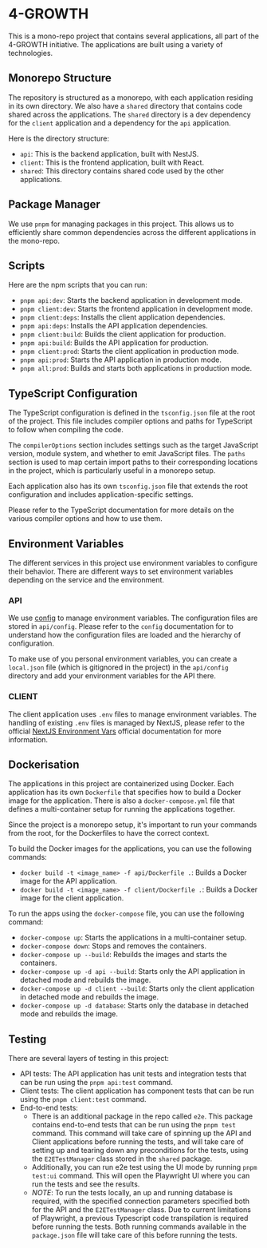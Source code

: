 # 4-GROWTH

This is a mono-repo project that contains several applications, all part of the 4-GROWTH initiative. The applications are built using a variety of technologies.

## Monorepo Structure

The repository is structured as a monorepo, with each application residing in its own directory. We also have a `shared` directory that contains code shared across the applications. The `shared` directory is a dev dependency for the `client` application and a dependency for the `api` application.

Here is the directory structure:

- `api`: This is the backend application, built with NestJS.
- `client`: This is the frontend application, built with React.
- `shared`: This directory contains shared code used by the other applications.

## Package Manager

We use `pnpm` for managing packages in this project. This allows us to efficiently share common dependencies across the different applications in the mono-repo.

## Scripts

Here are the npm scripts that you can run:

- `pnpm api:dev`: Starts the backend application in development mode.
- `pnpm client:dev`: Starts the frontend application in development mode.
- `pnpm client:deps`: Installs the client application dependencies.
- `pnpm api:deps`: Installs the API application dependencies.
- `pnpm client:build`: Builds the client application for production.
- `pnpm api:build`: Builds the API application for production.
- `pnpm client:prod`: Starts the client application in production mode.
- `pnpm api:prod`: Starts the API application in production mode.
- `pnpm all:prod`: Builds and starts both applications in production mode.

## TypeScript Configuration

The TypeScript configuration is defined in the `tsconfig.json` file at the root of the project. This file includes compiler options and paths for TypeScript to follow when compiling the code.

The `compilerOptions` section includes settings such as the target JavaScript version, module system, and whether to emit JavaScript files. The `paths` section is used to map certain import paths to their corresponding locations in the project, which is particularly useful in a monorepo setup.

Each application also has its own `tsconfig.json` file that extends the root configuration and includes application-specific settings.

Please refer to the TypeScript documentation for more details on the various compiler options and how to use them.


## Environment Variables

The different services in this project use environment variables to configure their behavior. There are different ways to set environment variables depending on the service and the environment.

### API

We use [config](https://www.npmjs.com/package/config) to manage environment variables. The configuration files are stored in `api/config`. 
Please refer to the `config` documentation for to understand how the configuration files are loaded and the hierarchy of configuration.

To make use of you personal environment variables, you can create a `local.json` file (which is gitignored in the project) in the `api/config` directory and add your environment variables for the API there.

### CLIENT

The client application uses `.env` files to manage environment variables. The handling of existing `.env` files is managed by NextJS, please refer
to the official [NextJS Environment Vars](https://nextjs.org/docs/pages/building-your-application/configuring/environment-variables) official documentation for more information.

## Dockerisation

The applications in this project are containerized using Docker. Each application has its own `Dockerfile` that specifies how to build a Docker image for the application.
There is also a `docker-compose.yml` file that defines a multi-container setup for running the applications together.

Since the project is a monorepo setup, it's important to run your commands from the root, for the Dockerfiles to have the correct context.

To build the Docker images for the applications, you can use the following commands:

- `docker build -t <image_name> -f api/Dockerfile .`: Builds a Docker image for the API application.
- `docker build -t <image_name> -f client/Dockerfile .`: Builds a Docker image for the client application.

To run the apps using the `docker-compose` file, you can use the following command:

- `docker-compose up`: Starts the applications in a multi-container setup.
- `docker-compose down`: Stops and removes the containers.
- `docker-compose up --build`: Rebuilds the images and starts the containers.
- `docker-compose up -d api --build`: Starts only the API application in detached mode and rebuilds the image.
- `docker-compose up -d client --build`: Starts only the client application in detached mode and rebuilds the image.
- `docker-compose up -d database`: Starts only the database in detached mode and rebuilds the image.

## Testing

There are several layers of testing in this project:

- API tests: The API application has unit tests and integration tests that can be run using the `pnpm api:test` command.
- Client tests: The client application has component tests that can be run using the `pnpm client:test` command.
- End-to-end tests:
  - There is an additional package in the repo called `e2e`. This package contains end-to-end tests that can be run using the `pnpm test` command. This command will take care of spinning up the API and Client applications
    before running the tests, and will take care of setting up and tearing down any preconditions for the tests, using the `E2ETestManager` class stored in the `shared` package.
  - Additionally, you can run e2e test using the UI mode by running `pnpm test:ui` command. This will open the Playwright UI where you can run the tests and see the results.
  - *NOTE*: To run the tests locally, an up and running database is required, with the specified connection parameters specified both for the API and the `E2ETestManager` class. 
            Due to current limitations of Playwright, a previous Typescript code transpilation is required before running the tests. Both running commands available in the `package.json` file will take care of this before running the tests.
  